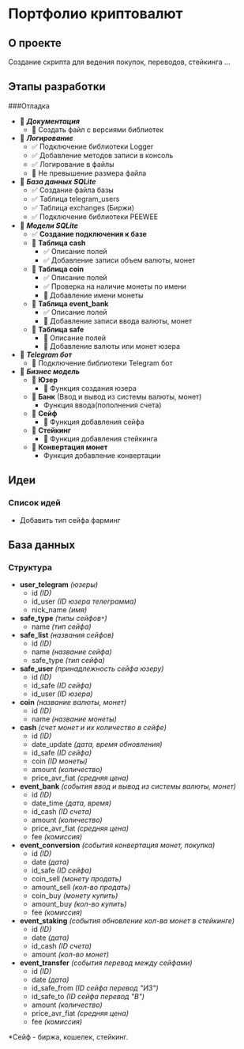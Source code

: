 # Портфолио криптовалют 
## О проекте
Создание скрипта для ведения покупок, переводов, стейкинга ...    
## Этапы разработки
###Отладка  
  - 🔲 ***Документация***
    - 🔲 Создать файл с версиями библиотек
  - 🔲 ***Логирование***
    - ✅ Подключение библиотеки Logger
    - ✅ Добавление методов записи в консоль
    - ✅ Логирование в файлы
    - 🔲 Не превышение размера файла
  - 🔲 ***База данных SQLite***
    - ✅ Создание файла базы
    - ✅ Таблица telegram_users
    - ✅ Таблица exchanges (Биржи)
    - ✅ Подключение библиотеки PEEWEE
  - 🔲 ***Модели SQLite***
    - ✅ **Создание подключения к базе**
    - 🔲 **Таблица cash**
      - ✅ Описание полей
      - ✅ Добавление записи объем валюты, монет
    - 🔲 **Таблица coin**
      - ✅ Описание полей
      - ✅ Проверка на наличие монеты по имени
      - 🔲 Добавление имени монеты
    - 🔲 **Таблица event_bank**
      - ✅ Описание полей
      - 🔲 Добавление записи ввода валюты, монет
    - 🔲 **Таблица safe**
      - 🔲 Описание полей
      - 🔲 Добавление валюты или монет юзера
  - 🔲 ***Telegram бот***
    - 🔲 Подключение библиотеки Telegram бот
  - 🔲 ***Бизнес модель***
    - 🔲 **Юзер**
      - 🔲 Функция создания юзера
    - 🔲 **Банк** (Ввод и вывод из системы валюты, монет)
      - Функция ввода(пополнения счета)
    - 🔲 **Сейф**
      - 🔲 Функция добавления сейфа
    - 🔲 **Стейкинг**
      - 🔲 Функция добавления стейкинга
    - 🔲 **Конвертация монет**
      - Функция добавление конвертации


## Идеи
### Список идей
  - Добавить тип сейфа фарминг
## База данных    
  ### Структура    
  - **user_telegram** *(юзеры)*
    - id *(ID)*
    - id_user *(ID юзера телеграмма)*
    - nick_name *(имя)*
  - **safe_type** *(типы сейфов`*`)*
    - name *(тип cейфа)*
  - **safe_list** *(названия сейфов)*
    - id *(ID)*
    - name *(название сейфа)*
    - safe_type *(тип cейфа)*
  - **safe_user** *(принадлежность сейфа юзеру)*
    - id *(ID)*
    - id_safe *(ID cейфа)*
    - id_user *(ID юзера)*
  - **coin** *(название валюты, монет)*
    - id *(ID)*
    - name *(название монеты)*
  - **cash** *(счет монет и их количество в сейфе)*
    - id *(ID)*
    - date_update *(дата, время обновления)*
    - id_safe *(ID сейфа)*
    - coin *(ID монеты)*
    - amount *(количество)*
    - price_avr_fiat *(средняя цена)*
  - **event_bank** *(события ввод и вывод из системы валюты, монет)*
    - id *(ID)*
    - date_time *(дата, время)*
    - id_cash *(ID счета)*
    - amount *(количество)*
    - price_avr_fiat *(средняя цена)*
    - fee *(комиссия)*
  - **event_conversion** *(события конвертация монет, покупка)*
    - id *(ID)*
    - date *(дата)*
    - id_safe *(ID сейфа)*
    - coin_sell *(монету продать)*
    - amount_sell *(кол-во продать)*
    - coin_buy *(монету купить)*
    - amount_buy *(кол-во купить)*
    - fee *(комиссия)*
  - **event_staking** *(события обновление кол-ва монет в стейкинге)*
    - id *(ID)*
    - date *(дата)*
    - id_cash *(ID счета)*
    - amount *(кол-во монет)*
  - **event_transfer** *(события перевод между сейфами)*    
    - id *(ID)*
    - date *(дата)*
    - id_safe_from *(ID сейфа перевод "ИЗ")*
    - id_safe_to *(ID сейфа перевод "В")*
    - amount *(количество)*
    - price_avr_fiat *(средняя цена)*
    - fee *(комиссия)*

  *Сейф - биржа, кошелек, стейкинг.
